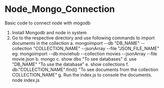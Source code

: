 # Node_Mongo_Connection
Basic code to connect node with mogodb

1. Install Mongodb and node in system
2. Go to the respective directory and use following commands to import documents in the collection 
a. mongoimport --db "DB_NAME" --collection "COLLECTION_NAME" --jsonArray --file "JSON_FILE_NAME"
eg: mongoimport --db moviehub --collection movies --jsonArray --file movie.json
b. mongo
c. show dbs  "To see databases"
d. use "DB_NAME" "To use the database"
e. show collections
f. db."COLLECTION_NAME".find()   "To see documents from the collection COLLECTION_NAME"
g. Run the index.js to console the documents.
    node index.js
